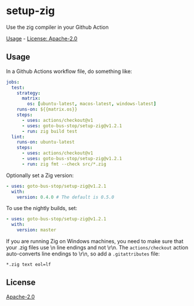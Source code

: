 # setup-zig

Use the zig compiler in your Github Action

[Usage](#usage) - [License: Apache-2.0](#license)

## Usage

In a Github Actions workflow file, do something like:

```yaml
jobs:
  test:
    strategy:
      matrix:
        os: [ubuntu-latest, macos-latest, windows-latest]
    runs-on: ${{matrix.os}}
    steps:
      - uses: actions/checkout@v1
      - uses: goto-bus-stop/setup-zig@v1.2.1
      - run: zig build test
  lint:
    runs-on: ubuntu-latest
    steps:
      - uses: actions/checkout@v1
      - uses: goto-bus-stop/setup-zig@v1.2.1
      - run: zig fmt --check src/*.zig
```

Optionally set a Zig version:
```yaml
- uses: goto-bus-stop/setup-zig@v1.2.1
  with:
    version: 0.4.0 # The default is 0.5.0
```

To use the nightly builds, set:
```yaml
- uses: goto-bus-stop/setup-zig@v1.2.1
  with:
    version: master
```

If you are running Zig on Windows machines, you need to make sure that your .zig files use \n line endings and not \r\n. The `actions/checkout` action auto-converts line endings to \r\n, so add a `.gitattributes` file:
```
*.zig text eol=lf
```

## License

[Apache-2.0](LICENSE.md)
